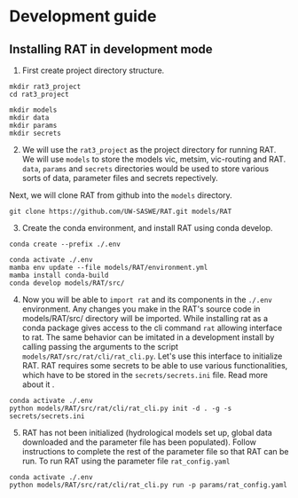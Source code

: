 # Development guide

## Installing RAT in development mode

1. First create project directory structure.
```
mkdir rat3_project
cd rat3_project

mkdir models
mkdir data
mkdir params
mkdir secrets
```

2. We will use the `rat3_project` as the project directory for running RAT. We will use `models` to store the models vic, metsim, vic-routing and RAT. `data`, `params` and `secrets` directories would be used to store various sorts of data, parameter files and secrets repectively.

Next, we will clone RAT from github into the `models` directory.
```
git clone https://github.com/UW-SASWE/RAT.git models/RAT
```

3. Create the conda environment, and install RAT using conda develop.
```
conda create --prefix ./.env

conda activate ./.env
mamba env update --file models/RAT/environment.yml
mamba install conda-build
conda develop models/RAT/src/
```

4. Now you will be able to `import rat` and its components in the `./.env` environment. Any changes you make in the RAT's source code in models/RAT/src/ directory will be imported. While installing rat as a conda package gives access to the cli command `rat` allowing interface to rat. The same behavior can be imitated in a development install by calling passing the arguments to the script `models/RAT/src/rat/cli/rat_cli.py`. Let's use this interface to initialize RAT. RAT requires some secrets to be able to use various functionalities, which have to be stored in the `secrets/secrets.ini` file. Read more about it [](here).
```
conda activate ./.env
python models/RAT/src/rat/cli/rat_cli.py init -d . -g -s secrets/secrets.ini
```

5. RAT has not been initialized (hydrological models set up, global data downloaded and the parameter file has been populated). Follow instructions [](here) to complete the rest of the parameter file so that RAT can be run. To run RAT using the parameter file `rat_config.yaml`
```
conda activate ./.env
python models/RAT/src/rat/cli/rat_cli.py run -p params/rat_config.yaml
```
